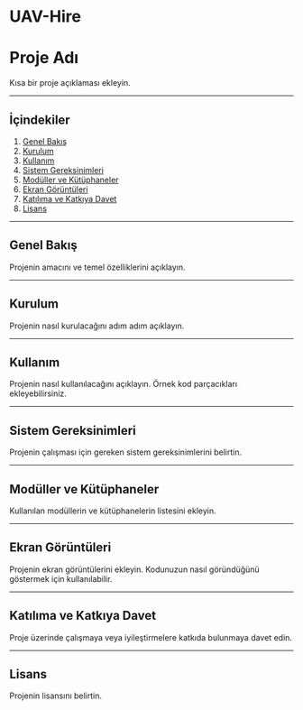 # UAV-Hire


# Proje Adı

Kısa bir proje açıklaması ekleyin.

---

## İçindekiler

1. [Genel Bakış](#genel-bakış)
2. [Kurulum](#kurulum)
3. [Kullanım](#kullanım)
4. [Sistem Gereksinimleri](#sistem-gereksinimleri)
5. [Modüller ve Kütüphaneler](#modüller-ve-kütüphaneler)
6. [Ekran Görüntüleri](#ekran-görüntüleri)
7. [Katılıma ve Katkıya Davet](#katılıma-ve-katkıya-davet)
8. [Lisans](#lisans)

---

## Genel Bakış

Projenin amacını ve temel özelliklerini açıklayın.

---

## Kurulum

Projenin nasıl kurulacağını adım adım açıklayın.

---

## Kullanım

Projenin nasıl kullanılacağını açıklayın. Örnek kod parçacıkları ekleyebilirsiniz.

---

## Sistem Gereksinimleri

Projenin çalışması için gereken sistem gereksinimlerini belirtin.

---

## Modüller ve Kütüphaneler

Kullanılan modüllerin ve kütüphanelerin listesini ekleyin.

---

## Ekran Görüntüleri

Projenin ekran görüntülerini ekleyin. Kodunuzun nasıl göründüğünü göstermek için kullanılabilir.

---

## Katılıma ve Katkıya Davet

Proje üzerinde çalışmaya veya iyileştirmelere katkıda bulunmaya davet edin.

---

## Lisans

Projenin lisansını belirtin.
